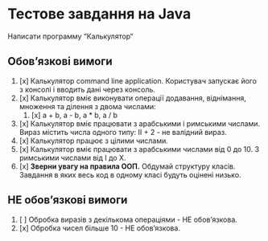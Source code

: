 # Тестове завдання на Java
Написати программу “Калькулятор“

## Обов’язкові вимоги
1. [x] Калькулятор command line application. Користувач запускає його з консолі і вводить дані через консоль.
2. [x] Калькулятор вміє виконувати операції додавання, віднімання, множення та ділення з двома числами:
    1. [x] a + b, a - b, a * b, a / b
3. [x] Калькулятор вміє працювати з арабськими і римськими числами. Вираз містить числа одного типу: II + 2 - не валідний вираз.
4. [x] Калькулятор працює з цілими числами.
5. [x] Калькулятор вміє працювати з арабськими числами від 0 до 10. З римськими числами від І до X.
6. [x] **Зверни увагу на правила ООП.** Обдумай структуру класів. Завдання в яких весь код в одному класі будуть оцінені низько.
## НЕ обов’язкові вимоги
1. [ ] Обробка виразів з декількома операціями - НЕ обов’язкова.
2. [x] Обробка чисел більше 10 - НЕ обов’язкова.